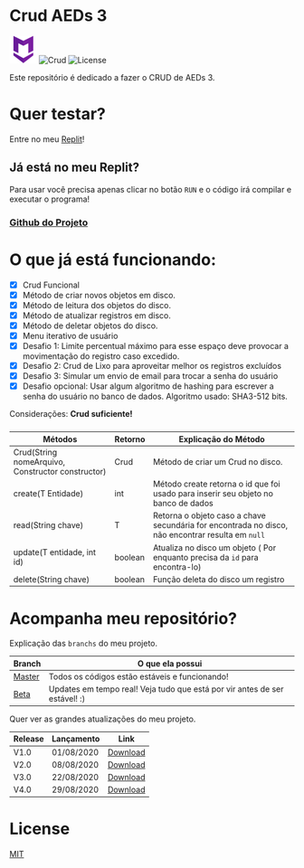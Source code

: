 # Crud AEDs 3

![Markdown Logo](https://github.com/adam-p/markdown-here/raw/master/src/common/images/icon48.png "Markdown Logo")
![Crud](https://img.shields.io/badge/Crud-FUNCIONAL!-brightgreen "Situação do Crud")
![License](https://img.shields.io/badge/openSource-MIT-blue "License")

Este repositório é dedicado a fazer o CRUD de AEDs 3.

# Quer testar?

Entre no meu [Replit](https://repl.it/github/solid-titans/AEDs3)!

## Já está no meu Replit?

Para usar você precisa apenas clicar no botão ```RUN``` e o código irá compilar e executar o programa!

### [Github do Projeto](https://github.com/lusantisuper/AEDs3/)

# O que já está funcionando:
- [x] Crud Funcional
- [x] Método de criar novos objetos em disco.
- [x] Método de leitura dos objetos do disco.
- [x] Método de atualizar registros em disco.
- [x] Método de deletar objetos do disco.
- [x] Menu iterativo de usuário
- [x] Desafio 1: Limite percentual máximo para esse espaço deve provocar a movimentação do registro caso excedido.
- [x] Desafio 2: Crud de Lixo para aproveitar melhor os registros excluídos
- [x] Desafio 3: Simular um envio de email para trocar a senha do usuário
- [x] Desafio opcional: Usar algum algoritmo de hashing para escrever a senha do usuário no banco de dados. Algoritmo usado: SHA3-512 bits.

Considerações: **Crud suficiente!**

###
| Métodos | Retorno | Explicação do Método |
| ------- | ------- | -------------------- |
| Crud(String nomeArquivo, Constructor<T> constructor)| Crud | Método de criar um Crud no disco.
| create(T Entidade)| int | Método create retorna o id que foi usado para inserir seu objeto no banco de dados |
| read(String chave) | T | Retorna o objeto caso a chave secundária for encontrada no disco, não encontrar resulta em ```null```|
|update(T entidade, int id) | boolean | Atualiza no disco um objeto ( Por enquanto precisa da ```id``` para encontra-lo)
| delete(String chave) | boolean | Função deleta do disco um registro |

# Acompanha meu repositório?

Explicação das ```branchs``` do meu projeto. 

|Branch | O que ela possui |
|---    |---               |
| [Master](https://github.com/lusantisuper/AEDs3/) | Todos os códigos estão estáveis e funcionando! |
| [Beta](https://github.com/lusantisuper/AEDs3/tree/beta) | Updates em tempo real! Veja tudo que está por vir antes de ser estável! :)

Quer ver as grandes atualizações do meu projeto.

| Release | Lançamento | Link |
|---      |---         |---       |
| V1.0    | 01/08/2020 | [Download](https://github.com/lusantisuper/AEDs3/releases/tag/V1.0) |
| V2.0    | 08/08/2020 | [Download](https://github.com/lusantisuper/AEDs3/releases/tag/V2.0) |
| V3.0    | 22/08/2020 | [Download](https://github.com/solid-titans/AEDs3/releases/tag/V3.0) |
| V4.0    | 29/08/2020 | [Download](https://github.com/solid-titans/AEDs3/releases/tag/V4.0) |


# License
[MIT](https://choosealicense.com/licenses/mit/)
